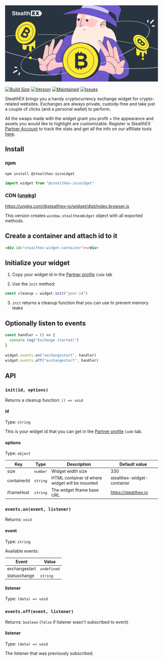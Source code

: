 <p align="center">
  <img src="banners/main.png" />
</p>

[![Build Size](https://img.shields.io/bundlephobia/minzip/@stealthex-io/widget?label=bundle%20size&style=flat&colorA=000000&colorB=000000)](https://bundlephobia.com/package/@stealthex-io/widget)
[![Version](https://img.shields.io/npm/v/@stealthex-io/widget?style=flat&colorA=000000&colorB=000000)](https://www.npmjs.com/package/@stealthex-io/widget)
[![Maintained](https://img.shields.io/maintenance/yes/2023?style=flat&colorA=000000&colorB=000000)](https://github.com/StealthEX-io/widget-library/commits/master)
[![Issues](https://img.shields.io/github/issues/StealthEX-io/widget-library?style=flat&colorA=000000&colorB=000000)](https://github.com/StealthEX-io/widget-library/issues)

StealthEX brings you a handy cryptocurrency exchange widget for crypto-related websites. Exchanges are always private, custody-free and take just a couple of clicks (and a personal wallet) to perform.

All the swaps made with the widget grant you profit + the appearance and assets you would like to highlight are customizable.
Register is StealthEX [Partner Account](https://stealthex.io/pp/) to track the stats and get all the info on our affiliate tools [here](https://stealthex.io/partners/).

## Install

### npm

```bash
npm install @stealthex-io/widget
```

```js
import widget from "@stealthex-io/widget"
```

### CDN ([unpkg](https://unpkg.com))

<https://unpkg.com/@stealthex-io/widget/dist/index.browser.js>

This version creates `window.stealthexWidget` object with all exported methods.

## Create a container and attach id to it

```html
<div id="stealthex-widget-container"></div>
```

## Initialize your widget

1. Copy your widget id in the [Partner profile](https://stealthex.io/pp/widget/) `Code` tab

2. Use the `init` method:

```js
const cleanup = widget.init("your-id")
```

3. `init` returns a cleanup function that you can use to prevent memory leaks

## Optionally listen to events

```js
const handler = () => {
  console.log("Exchange started!")
}

widget.events.on("exchangestart", handler)
widget.events.off("exchangestart", handler)
```

## API

### `init(id, options)`

Returns a cleanup function: `() => void`

#### id

Type: `string`

This is your widget id that you can get in the [Partner profile](https://stealthex.io/pp/widget/) `Code` tab.

#### options

Type: `object`

| Key         | Type     | Description                                    | Default value              |
| ----------- | -------- | ---------------------------------------------- | -------------------------- |
| size        | `number` | Widget width size                              | 330                        |
| containerId | `string` | HTML container id where widget will be mounted | stealthex-widget-container |
| iframeHost  | `string` | The widget iframe base URL                     | https://stealthex.io       |

### `events.on(event, listener)`

Returns: `void`

#### event

Type: `string`

Available events:

| Event         | Value       |
| ------------- | ----------- |
| exchangestart | `undefined` |
| statuschange  | `string`    |

#### listener

Type: `(data) => void`

### `events.off(event, listener)`

Returns: `boolean` (`false` if listener wasn't subscribed to event)

#### listener

Type: `(data) => void`

The listener that was previously subscribed.
